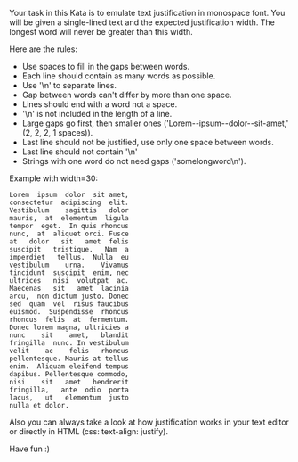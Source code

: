 <div class="markdown prose max-w-5xl mx-auto overflow-x-auto break-words" id="description"><p>Your task in this Kata is to emulate text justification in monospace font. You will be given a single-lined text and the expected justification width. The longest word will never be greater than this width.</p>
<p>Here are the rules:</p>
<ul>
<li>Use spaces to fill in the gaps between words.</li>
<li>Each line should contain as many words as possible.</li>
<li>Use '\n' to separate lines.</li>
<li>Gap between words can't differ by more than one space.</li>
<li>Lines should end with a word not a space.</li>
<li>'\n' is not included in the length of a line.</li>
<li>Large gaps go first, then smaller ones ('Lorem--ipsum--dolor--sit-amet,' (2, 2, 2, 1 spaces)).</li>
<li>Last line should not be justified, use only one space between words.</li>
<li>Last line should not contain '\n'</li>
<li>Strings with one word do not need gaps ('somelongword\n').</li>
</ul>
<p>Example with width=30:</p>
<pre><code>Lorem  ipsum  dolor  sit amet,
consectetur  adipiscing  elit.
Vestibulum    sagittis   dolor
mauris,  at  elementum  ligula
tempor  eget.  In quis rhoncus
nunc,  at  aliquet orci. Fusce
at   dolor   sit   amet  felis
suscipit   tristique.   Nam  a
imperdiet   tellus.  Nulla  eu
vestibulum    urna.    Vivamus
tincidunt  suscipit  enim, nec
ultrices   nisi  volutpat  ac.
Maecenas   sit   amet  lacinia
arcu,  non dictum justo. Donec
sed  quam  vel  risus faucibus
euismod.  Suspendisse  rhoncus
rhoncus  felis  at  fermentum.
Donec lorem magna, ultricies a
nunc    sit    amet,   blandit
fringilla  nunc. In vestibulum
velit    ac    felis   rhoncus
pellentesque. Mauris at tellus
enim.  Aliquam eleifend tempus
dapibus. Pellentesque commodo,
nisi    sit   amet   hendrerit
fringilla,   ante  odio  porta
lacus,   ut   elementum  justo
nulla et dolor.
</code></pre>
<p>Also you can always take a look at how justification works in your text editor or directly in HTML (css: text-align: justify).</p>
<p>Have fun :)</p>
</div>
